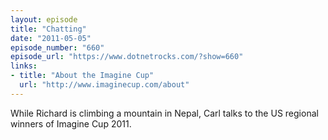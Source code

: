 ```yaml
---
layout: episode
title: "Chatting"
date: "2011-05-05"
episode_number: "660"
episode_url: "https://www.dotnetrocks.com/?show=660"
links:
- title: "About the Imagine Cup"
  url: "http://www.imaginecup.com/about"
---
```


While Richard is climbing a mountain in Nepal, Carl talks to the US regional winners of Imagine Cup 2011.
